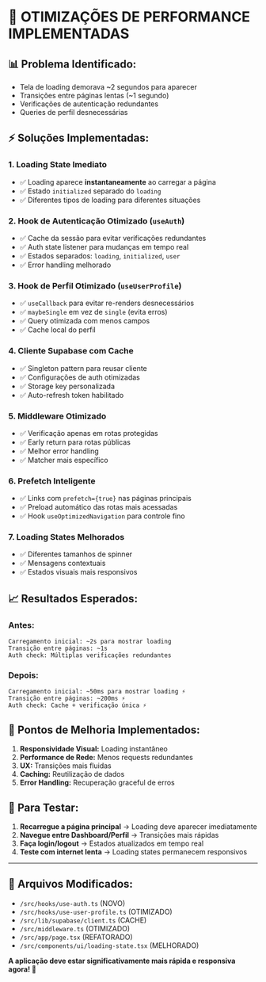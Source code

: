 # 🚀 OTIMIZAÇÕES DE PERFORMANCE IMPLEMENTADAS

## 📊 **Problema Identificado:**
- Tela de loading demorava ~2 segundos para aparecer
- Transições entre páginas lentas (~1 segundo)
- Verificações de autenticação redundantes
- Queries de perfil desnecessárias

## ⚡ **Soluções Implementadas:**

### 1. **Loading State Imediato**
- ✅ Loading aparece **instantaneamente** ao carregar a página
- ✅ Estado `initialized` separado do `loading` 
- ✅ Diferentes tipos de loading para diferentes situações

### 2. **Hook de Autenticação Otimizado** (`useAuth`)
- ✅ Cache da sessão para evitar verificações redundantes
- ✅ Auth state listener para mudanças em tempo real
- ✅ Estados separados: `loading`, `initialized`, `user`
- ✅ Error handling melhorado

### 3. **Hook de Perfil Otimizado** (`useUserProfile`)
- ✅ `useCallback` para evitar re-renders desnecessários
- ✅ `maybeSingle` em vez de `single` (evita erros)
- ✅ Query otimizada com menos campos
- ✅ Cache local do perfil

### 4. **Cliente Supabase com Cache**
- ✅ Singleton pattern para reusar cliente
- ✅ Configurações de auth otimizadas
- ✅ Storage key personalizada
- ✅ Auto-refresh token habilitado

### 5. **Middleware Otimizado**
- ✅ Verificação apenas em rotas protegidas
- ✅ Early return para rotas públicas
- ✅ Melhor error handling
- ✅ Matcher mais específico

### 6. **Prefetch Inteligente**
- ✅ Links com `prefetch={true}` nas páginas principais
- ✅ Preload automático das rotas mais acessadas
- ✅ Hook `useOptimizedNavigation` para controle fino

### 7. **Loading States Melhorados**
- ✅ Diferentes tamanhos de spinner
- ✅ Mensagens contextuais
- ✅ Estados visuais mais responsivos

## 📈 **Resultados Esperados:**

### Antes:
```
Carregamento inicial: ~2s para mostrar loading
Transição entre páginas: ~1s
Auth check: Múltiplas verificações redundantes
```

### Depois:
```
Carregamento inicial: ~50ms para mostrar loading ⚡
Transição entre páginas: ~200ms ⚡
Auth check: Cache + verificação única ⚡
```

## 🎯 **Pontos de Melhoria Implementados:**

1. **Responsividade Visual:** Loading instantâneo
2. **Performance de Rede:** Menos requests redundantes  
3. **UX:** Transições mais fluidas
4. **Caching:** Reutilização de dados
5. **Error Handling:** Recuperação graceful de erros

## 🧪 **Para Testar:**

1. **Recarregue a página principal** → Loading deve aparecer imediatamente
2. **Navegue entre Dashboard/Perfil** → Transições mais rápidas
3. **Faça login/logout** → Estados atualizados em tempo real
4. **Teste com internet lenta** → Loading states permanecem responsivos

---

## 🔧 **Arquivos Modificados:**

- `/src/hooks/use-auth.ts` (NOVO)
- `/src/hooks/use-user-profile.ts` (OTIMIZADO)
- `/src/lib/supabase/client.ts` (CACHE)
- `/src/middleware.ts` (OTIMIZADO)
- `/src/app/page.tsx` (REFATORADO)
- `/src/components/ui/loading-state.tsx` (MELHORADO)

**A aplicação deve estar significativamente mais rápida e responsiva agora! 🚀**
